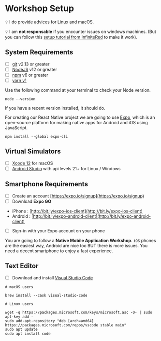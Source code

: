 # Workshop Setup

💡 I do provide advices for Linux and macOS.

💡 I am **not responsable** if you encounter issues on windows machines. (But you can follow this [setup tutorial from InfiniteRed](https://academy.infinite.red/p/installing-react-native-tutorial-on-windows-10/) to make it work).

## System Requirements

- [ ] [git](https://git-scm.com/) v2.13 or greater
- [ ] [NodeJS](https://nodejs.org/) v12 or greater
- [ ] [npm](https://www.npmjs.com/) v6 or greater
- [ ] [yarn v1](https://classic.yarnpkg.com/en/docs/install)

Use the following command at your terminal to check your Node version.

```
node --version
```

If you have a recent version installed, it should do.

For creating our React Native project we are going to use [Expo](https://expo.io/), which is an open-source platform for making native apps for Android and iOS using JavaScript.

```console
npm install --global expo-cli
```

## Virtual Simulators

- [ ] [Xcode 12](https://apps.apple.com/fr/app/xcode/id497799835?mt=12) for macOS
- [ ] [Android Studio](https://developer.android.com/studio) with api levels 21+ for Linux / Windows

## Smartphone Requirements

- [ ]  Create an account [https://expo.io/signup](https://expo.io/signup)
- [ ]  Download **Expo GO**
  - iPhone : [http://bit.ly/expo-ios-client](http://bit.ly/expo-ios-client)
  - Android : [http://bit.ly/expo-android-client](http://bit.ly/expo-android-client)
- [ ]  Sign-in with your Expo account on your phone

You are going to follow a **Native Mobile Application Workshop**.
`iOS` phones are the easiest way, Android are nice too BUT there is more issues.
You need a decent smartphone to enjoy a fast experience.

## Text Editor

- [ ] Download and install [Visual Studio Code](https://code.visualstudio.com/)

```console
# macOS users

brew install --cask visual-studio-code
```

```console
# Linux users

wget -q https://packages.microsoft.com/keys/microsoft.asc -O- | sudo apt-key add -
sudo add-apt-repository "deb [arch=amd64] https://packages.microsoft.com/repos/vscode stable main"
sudo apt update
sudo apt install code
```
